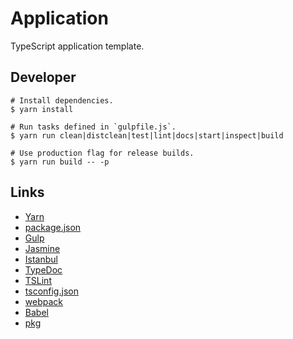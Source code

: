 # Application

TypeScript application template.

## Developer

```Shell
# Install dependencies.
$ yarn install

# Run tasks defined in `gulpfile.js`.
$ yarn run clean|distclean|test|lint|docs|start|inspect|build

# Use production flag for release builds.
$ yarn run build -- -p
```

## Links

-   [Yarn](https://yarnpkg.com/en/docs/cli/)
-   [package.json](https://docs.npmjs.com/files/package.json)
-   [Gulp](http://gulpjs.com/)
-   [Jasmine](https://jasmine.github.io/)
-   [Istanbul](http://gotwarlost.github.io/istanbul/)
-   [TypeDoc](https://github.com/TypeStrong/typedoc)
-   [TSLint](https://palantir.github.io/tslint/)
-   [tsconfig.json](https://www.typescriptlang.org/docs/handbook/tsconfig-json.html)
-   [webpack](https://webpack.js.org/configuration/)
-   [Babel](https://babeljs.io/)
-   [pkg](https://github.com/zeit/pkg)
